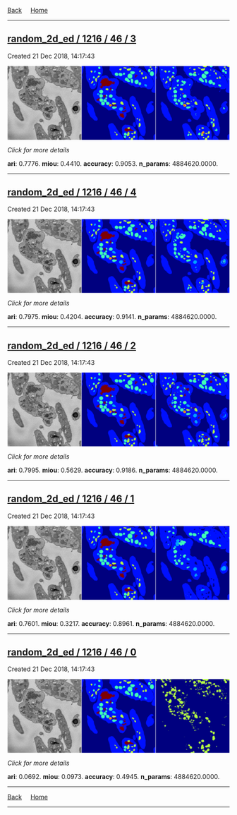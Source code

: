 
[Back](..)&nbsp;&nbsp;&nbsp;&nbsp;&nbsp;[Home](https://leapmanlab.github.io/snapshots)

---

<div class="summary"><a href="3"><h2>random_2d_ed / 1216 / 46 / 3</h2></a><p>Created 21 Dec 2018, 14:17:43
</p><a href="3"><img src="3/media/summary.png" align="center"></a><p>
<i>Click for more details</i>
</p></div>

**ari**: 0.7776. **miou**: 0.4410. **accuracy**: 0.9053. **n_params**: 4884620.0000. 

---

<div class="summary"><a href="4"><h2>random_2d_ed / 1216 / 46 / 4</h2></a><p>Created 21 Dec 2018, 14:17:43
</p><a href="4"><img src="4/media/summary.png" align="center"></a><p>
<i>Click for more details</i>
</p></div>

**ari**: 0.7975. **miou**: 0.4204. **accuracy**: 0.9141. **n_params**: 4884620.0000. 

---

<div class="summary"><a href="2"><h2>random_2d_ed / 1216 / 46 / 2</h2></a><p>Created 21 Dec 2018, 14:17:43
</p><a href="2"><img src="2/media/summary.png" align="center"></a><p>
<i>Click for more details</i>
</p></div>

**ari**: 0.7995. **miou**: 0.5629. **accuracy**: 0.9186. **n_params**: 4884620.0000. 

---

<div class="summary"><a href="1"><h2>random_2d_ed / 1216 / 46 / 1</h2></a><p>Created 21 Dec 2018, 14:17:43
</p><a href="1"><img src="1/media/summary.png" align="center"></a><p>
<i>Click for more details</i>
</p></div>

**ari**: 0.7601. **miou**: 0.3217. **accuracy**: 0.8961. **n_params**: 4884620.0000. 

---

<div class="summary"><a href="0"><h2>random_2d_ed / 1216 / 46 / 0</h2></a><p>Created 21 Dec 2018, 14:17:43
</p><a href="0"><img src="0/media/summary.png" align="center"></a><p>
<i>Click for more details</i>
</p></div>

**ari**: 0.0692. **miou**: 0.0973. **accuracy**: 0.4945. **n_params**: 4884620.0000. 

---

[Back](..)&nbsp;&nbsp;&nbsp;&nbsp;&nbsp;[Home](https://leapmanlab.github.io/snapshots)

---
